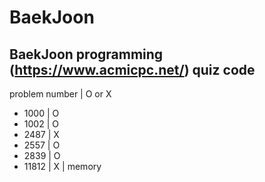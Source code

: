 # BaekJoon
BaekJoon programming (https://www.acmicpc.net/)  quiz code
---

problem number | O or X

* 1000    | O
* 1002    | O
* 2487    | X
* 2557    | O
* 2839    | O
* 11812   | X    | memory
